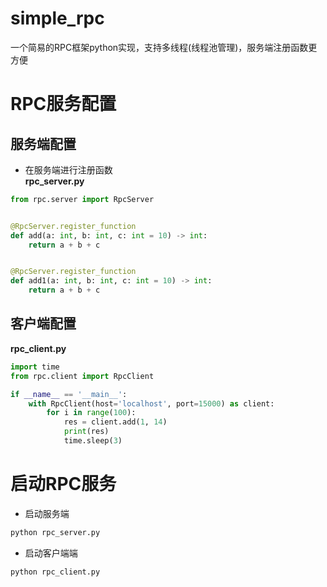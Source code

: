 # simple_rpc
一个简易的RPC框架python实现，支持多线程(线程池管理)，服务端注册函数更方便

# RPC服务配置
## 服务端配置
- 在服务端进行注册函数 \
**rpc_server.py**
```python
from rpc.server import RpcServer


@RpcServer.register_function
def add(a: int, b: int, c: int = 10) -> int:
    return a + b + c


@RpcServer.register_function
def add1(a: int, b: int, c: int = 10) -> int:
    return a + b + c
```

## 客户端配置
**rpc_client.py**
```python
import time
from rpc.client import RpcClient

if __name__ == '__main__':
    with RpcClient(host='localhost', port=15000) as client:
        for i in range(100):
            res = client.add(1, 14)
            print(res)
            time.sleep(3)
```

# 启动RPC服务

- 启动服务端
```python
python rpc_server.py
```

- 启动客户端端
```python
python rpc_client.py
```
